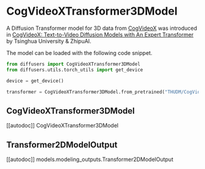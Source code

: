 <!--Copyright 2025 The HuggingFace Team. All rights reserved.

Licensed under the Apache License, Version 2.0 (the "License"); you may not use this file except in compliance with
the License. You may obtain a copy of the License at

http://www.apache.org/licenses/LICENSE-2.0

Unless required by applicable law or agreed to in writing, software distributed under the License is distributed on
an "AS IS" BASIS, WITHOUT WARRANTIES OR CONDITIONS OF ANY KIND, either express or implied. See the License for the
specific language governing permissions and limitations under the License. -->

# CogVideoXTransformer3DModel

A Diffusion Transformer model for 3D data from [CogVideoX](https://github.com/THUDM/CogVideo) was introduced in [CogVideoX: Text-to-Video Diffusion Models with An Expert Transformer](https://github.com/THUDM/CogVideo/blob/main/resources/CogVideoX.pdf) by Tsinghua University & ZhipuAI.

The model can be loaded with the following code snippet.

```python
from diffusers import CogVideoXTransformer3DModel
from diffusers.utils.torch_utils import get_device

device = get_device()

transformer = CogVideoXTransformer3DModel.from_pretrained("THUDM/CogVideoX-2b", subfolder="transformer", torch_dtype=torch.float16).to(device)
```

## CogVideoXTransformer3DModel

[[autodoc]] CogVideoXTransformer3DModel

## Transformer2DModelOutput

[[autodoc]] models.modeling_outputs.Transformer2DModelOutput
